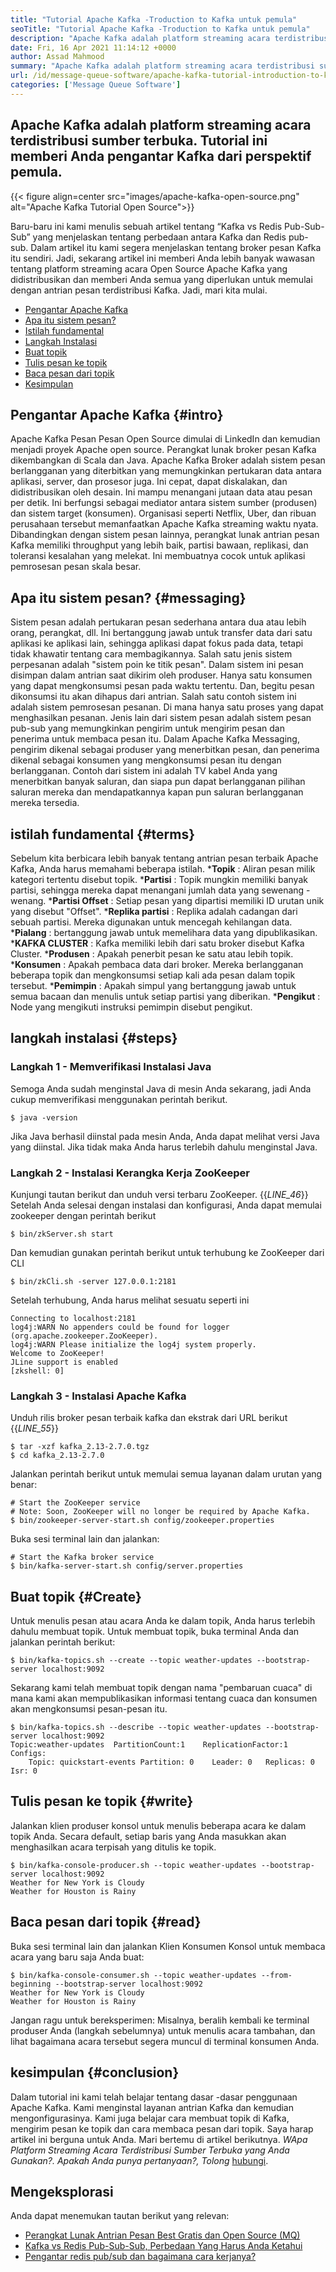 ```yaml
---
title: "Tutorial Apache Kafka -Troduction to Kafka untuk pemula" 
seoTitle: "Tutorial Apache Kafka -Troduction to Kafka untuk pemula" 
description: "Apache Kafka adalah platform streaming acara terdistribusi sumber terbuka. Tutorial ini adalah panduan pemula untuk memahami Apache Kafka Up." 
date: Fri, 16 Apr 2021 11:14:12 +0000
author: Assad Mahmood
summary: "Apache Kafka adalah platform streaming acara terdistribusi sumber terbuka. Tutorial ini memberi Anda pengantar Kafka dari sudut pandang pemula." 
url: /id/message-queue-software/apache-kafka-tutorial-introduction-to-kafka-for-beginners/
categories: ['Message Queue Software']
---
```


## Apache Kafka adalah platform streaming acara terdistribusi sumber terbuka. Tutorial ini memberi Anda pengantar Kafka dari perspektif pemula.

{{< figure align=center src="images/apache-kafka-open-source.png" alt="Apache Kafka Tutorial Open Source">}}

Baru-baru ini kami menulis sebuah artikel tentang “Kafka vs Redis Pub-Sub-Sub” yang menjelaskan tentang perbedaan antara Kafka dan Redis pub-sub. Dalam artikel itu kami segera menjelaskan tentang broker pesan Kafka itu sendiri. Jadi, sekarang artikel ini memberi Anda lebih banyak wawasan tentang platform streaming acara Open Source Apache Kafka yang didistribusikan dan memberi Anda semua yang diperlukan untuk memulai dengan antrian pesan terdistribusi Kafka. Jadi, mari kita mulai.
  * [Pengantar Apache Kafka][1]
  * [Apa itu sistem pesan?][2]
  * [Istilah fundamental][3]
  * [Langkah Instalasi][4]
  * [Buat topik][5]
  * [Tulis pesan ke topik][6]
  * [Baca pesan dari topik][7]
  * [Kesimpulan][8]

## Pengantar Apache Kafka   {#intro}
Apache Kafka Pesan Pesan Open Source dimulai di LinkedIn dan kemudian menjadi proyek Apache open source. Perangkat lunak broker pesan Kafka dikembangkan di Scala dan Java. Apache Kafka Broker adalah sistem pesan berlangganan yang diterbitkan yang memungkinkan pertukaran data antara aplikasi, server, dan prosesor juga. Ini cepat, dapat diskalakan, dan didistribusikan oleh desain. Ini mampu menangani jutaan data atau pesan per detik. Ini berfungsi sebagai mediator antara sistem sumber (produsen) dan sistem target (konsumen). Organisasi seperti Netflix, Uber, dan ribuan perusahaan tersebut memanfaatkan Apache Kafka streaming waktu nyata. Dibandingkan dengan sistem pesan lainnya, perangkat lunak antrian pesan Kafka memiliki throughput yang lebih baik, partisi bawaan, replikasi, dan toleransi kesalahan yang melekat. Ini membuatnya cocok untuk aplikasi pemrosesan pesan skala besar.

## Apa itu sistem pesan?   {#messaging}
Sistem pesan adalah pertukaran pesan sederhana antara dua atau lebih orang, perangkat, dll. Ini bertanggung jawab untuk transfer data dari satu aplikasi ke aplikasi lain, sehingga aplikasi dapat fokus pada data, tetapi tidak khawatir tentang cara membagikannya.
Salah satu jenis sistem perpesanan adalah "sistem poin ke titik pesan". Dalam sistem ini pesan disimpan dalam antrian saat dikirim oleh produser. Hanya satu konsumen yang dapat mengkonsumsi pesan pada waktu tertentu. Dan, begitu pesan dikonsumsi itu akan dihapus dari antrian. Salah satu contoh sistem ini adalah sistem pemrosesan pesanan. Di mana hanya satu proses yang dapat menghasilkan pesanan.
Jenis lain dari sistem pesan adalah sistem pesan pub-sub yang memungkinkan pengirim untuk mengirim pesan dan penerima untuk membaca pesan itu. Dalam Apache Kafka Messaging, pengirim dikenal sebagai produser yang menerbitkan pesan, dan penerima dikenal sebagai konsumen yang mengkonsumsi pesan itu dengan berlangganan. Contoh dari sistem ini adalah TV kabel Anda yang menerbitkan banyak saluran, dan siapa pun dapat berlangganan pilihan saluran mereka dan mendapatkannya kapan pun saluran berlangganan mereka tersedia.

## istilah fundamental   {#terms}
Sebelum kita berbicara lebih banyak tentang antrian pesan terbaik Apache Kafka, Anda harus memahami beberapa istilah.
  ***Topik** : Aliran pesan milik kategori tertentu disebut topik.
  ***Partisi** : Topik mungkin memiliki banyak partisi, sehingga mereka dapat menangani jumlah data yang sewenang -wenang.
  ***Partisi Offset** : Setiap pesan yang dipartisi memiliki ID urutan unik yang disebut "Offset".
  ***Replika partisi** : Replika adalah cadangan dari sebuah partisi. Mereka digunakan untuk mencegah kehilangan data.
  ***Pialang** : bertanggung jawab untuk memelihara data yang dipublikasikan.
  ***KAFKA CLUSTER** : Kafka memiliki lebih dari satu broker disebut Kafka Cluster.
  ***Produsen** : Apakah penerbit pesan ke satu atau lebih topik.
  ***Konsumen** : Apakah pembaca data dari broker. Mereka berlangganan beberapa topik dan mengkonsumsi setiap kali ada pesan dalam topik tersebut.
  ***Pemimpin** : Apakah simpul yang bertanggung jawab untuk semua bacaan dan menulis untuk setiap partisi yang diberikan.
  ***Pengikut** : Node yang mengikuti instruksi pemimpin disebut pengikut.

## langkah instalasi   {#steps}

### Langkah 1 - Memverifikasi Instalasi Java
Semoga Anda sudah menginstal Java di mesin Anda sekarang, jadi Anda cukup memverifikasi menggunakan perintah berikut.
```
$ java -version
```
Jika Java berhasil diinstal pada mesin Anda, Anda dapat melihat versi Java yang diinstal. Jika tidak maka Anda harus terlebih dahulu menginstal Java.

### Langkah 2 - Instalasi Kerangka Kerja ZooKeeper
Kunjungi tautan berikut dan unduh versi terbaru ZooKeeper.
{{_LINE_46_}}
Setelah Anda selesai dengan instalasi dan konfigurasi, Anda dapat memulai zookeeper dengan perintah berikut
```
$ bin/zkServer.sh start
```
Dan kemudian gunakan perintah berikut untuk terhubung ke ZooKeeper dari CLI
```
$ bin/zkCli.sh -server 127.0.0.1:2181
```
Setelah terhubung, Anda harus melihat sesuatu seperti ini
```
Connecting to localhost:2181
log4j:WARN No appenders could be found for logger (org.apache.zookeeper.ZooKeeper).
log4j:WARN Please initialize the log4j system properly.
Welcome to ZooKeeper!
JLine support is enabled
[zkshell: 0]
```

### Langkah 3 - Instalasi Apache Kafka
Unduh rilis broker pesan terbaik kafka dan ekstrak dari URL berikut
{{_LINE_55_}}
```
$ tar -xzf kafka_2.13-2.7.0.tgz
$ cd kafka_2.13-2.7.0
```
Jalankan perintah berikut untuk memulai semua layanan dalam urutan yang benar:
```
# Start the ZooKeeper service
# Note: Soon, ZooKeeper will no longer be required by Apache Kafka.
$ bin/zookeeper-server-start.sh config/zookeeper.properties
```
Buka sesi terminal lain dan jalankan:
```
# Start the Kafka broker service
$ bin/kafka-server-start.sh config/server.properties
```

## Buat topik   {#Create}
Untuk menulis pesan atau acara Anda ke dalam topik, Anda harus terlebih dahulu membuat topik. Untuk membuat topik, buka terminal Anda dan jalankan perintah berikut:
```
$ bin/kafka-topics.sh --create --topic weather-updates --bootstrap-server localhost:9092
```
Sekarang kami telah membuat topik dengan nama "pembaruan cuaca" di mana kami akan mempublikasikan informasi tentang cuaca dan konsumen akan mengkonsumsi pesan-pesan itu.
```
$ bin/kafka-topics.sh --describe --topic weather-updates --bootstrap-server localhost:9092
Topic:weather-updates  PartitionCount:1    ReplicationFactor:1 Configs:
    Topic: quickstart-events Partition: 0    Leader: 0   Replicas: 0 Isr: 0

```

## Tulis pesan ke topik   {#write}
Jalankan klien produser konsol untuk menulis beberapa acara ke dalam topik Anda. Secara default, setiap baris yang Anda masukkan akan menghasilkan acara terpisah yang ditulis ke topik.
```
$ bin/kafka-console-producer.sh --topic weather-updates --bootstrap-server localhost:9092
Weather for New York is Cloudy
Weather for Houston is Rainy
```

## Baca pesan dari topik   {#read}
Buka sesi terminal lain dan jalankan Klien Konsumen Konsol untuk membaca acara yang baru saja Anda buat:
```
$ bin/kafka-console-consumer.sh --topic weather-updates --from-beginning --bootstrap-server localhost:9092
Weather for New York is Cloudy
Weather for Houston is Rainy
```
Jangan ragu untuk bereksperimen: Misalnya, beralih kembali ke terminal produser Anda (langkah sebelumnya) untuk menulis acara tambahan, dan lihat bagaimana acara tersebut segera muncul di terminal konsumen Anda.

## kesimpulan   {#conclusion}
Dalam tutorial ini kami telah belajar tentang dasar -dasar penggunaan Apache Kafka. Kami menginstal layanan antrian Kafka dan kemudian mengonfigurasinya. Kami juga belajar cara membuat topik di Kafka, mengirim pesan ke topik dan cara membaca pesan dari topik. Saya harap artikel ini berguna untuk Anda. Mari bertemu di artikel berikutnya.
_WApa Platform Streaming Acara Terdistribusi Sumber Terbuka yang Anda Gunakan?. Apakah Anda punya pertanyaan?, Tolong_ [hubungi][9].

## Mengeksplorasi
Anda dapat menemukan tautan berikut yang relevan:
  * [Perangkat Lunak Antrian Pesan Best Gratis dan Open Source (MQ)][10]
  * [Kafka vs Redis Pub-Sub-Sub, Perbedaan Yang Harus Anda Ketahui][11]
  * [Pengantar redis pub/sub dan bagaimana cara kerjanya?][12]

  
[1]: #intro
[2]: #messaging
[3]: #terms
[4]: #steps
[5]: #create
[6]: #write
[7]: #read
[8]: #conclusion
[9]: mailto:yasir.saeed@aspose.com
[10]: https://products.containerize.com/message-queue-software/
[11]: https://blog.containerize.com/database-management-software/kafka-vs-redis-pub-sub-differences-which-you-should-know/
[12]: https://blog.containerize.com/database-management-software/introduction-to-redis-pubsub-and-how-does-it-work/

